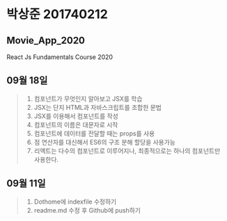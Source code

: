 # 박상준 201740212

## Movie_App_2020

React Js Fundamentals Course 2020

## 09월 18일

> 1. 컴포넌트가 무엇인지 알아보고 JSX를 학습
> 2. JSX는 단지 HTML과 자바스크립트를 조합한 문법
> 3. JSX를 이용해서 컴포넌트를 작성
> 4. 컴포넌트의 이름은 대문자로 시작
> 5. 컴포넌트에 데이터를 전달할 때는 props를 사용
> 6. 점 연산자를 대신해서 ES6의 구조 분해 할당을 사용가능
> 7. 리액트는 다수의 컴포넌트로 이루어지나, 최종적으로는 하나의 컴포넌트만 사용한다.

## 09월 11일

> 1.  Dothome에 indexfile 수정하기
> 2.  readme.md 수정 후 Github에 push하기
